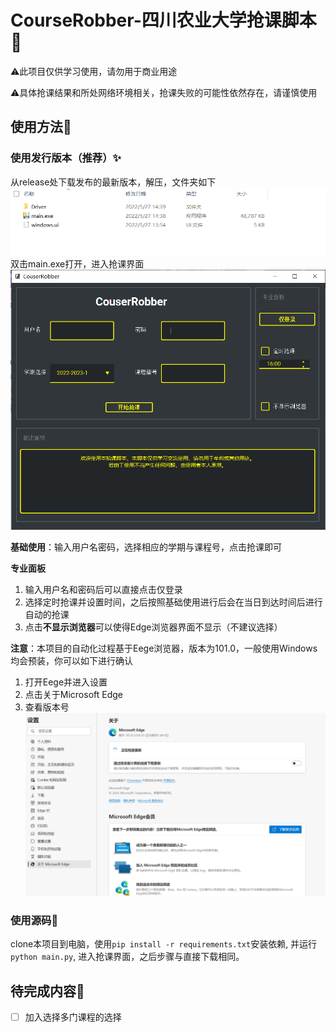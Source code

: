 # CourseRobber-四川农业大学抢课脚本🙋

⚠️此项目仅供学习使用，请勿用于商业用途

⚠️具体抢课结果和所处网络环境相关，抢课失败的可能性依然存在，请谨慎使用

## 使用方法📖
### 使用发行版本（推荐）✨
从release处下载发布的最新版本，解压，文件夹如下
![1.png](./docs/1.png)
双击main.exe打开，进入抢课界面
<img src="./docs/2.png" alt="2.png" style="zoom:75%;" />

**基础使用**：输入用户名密码，选择相应的学期与课程号，点击抢课即可

**专业面板**

1. 输入用户名和密码后可以直接点击仅登录
2. 选择定时抢课并设置时间，之后按照基础使用进行后会在当日到达时间后进行自动的抢课
3. 点击**不显示浏览器**可以使得Edge浏览器界面不显示（不建议选择）

**注意**：本项目的自动化过程基于Eege浏览器，版本为101.0，一般使用Windows均会预装，你可以如下进行确认

1. 打开Eege并进入设置
2. 点击关于Microsoft Edge
3. 查看版本号
![3.png](./docs/3.png)


### 使用源码🐍
clone本项目到电脑，使用`pip install -r requirements.txt`安装依赖, 并运行`python main.py`, 进入抢课界面，之后步骤与直接下载相同。

## 待完成内容💼
- [ ] 加入选择多门课程的选择
